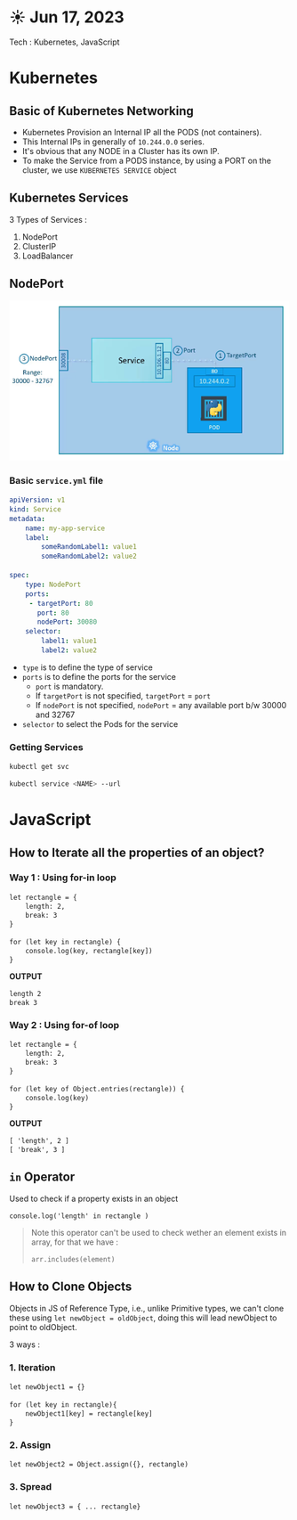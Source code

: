 # ☀️ Jun 17, 2023
Tech : Kubernetes, JavaScript

# Kubernetes

## Basic of Kubernetes Networking

- Kubernetes Provision an Internal IP all the PODS (not containers).
- This Internal IPs in generally of `10.244.0.0` series.
- It's obvious that any NODE in a Cluster has its own IP.
- To make the Service from a PODS instance, by using a PORT on the cluster, we use `KUBERNETES SERVICE` object

## Kubernetes Services 

3 Types of Services :

1. NodePort
2. ClusterIP
3. LoadBalancer

## NodePort

![](notePort.png)

### Basic `service.yml` file

``` YAML
apiVersion: v1
kind: Service
metadata:
    name: my-app-service
    label:
        someRandomLabel1: value1
        someRandomLabel2: value2

spec:
    type: NodePort
    ports:
     - targetPort: 80
       port: 80
       nodePort: 30080
    selector:
        label1: value1
        label2: value2
```
- `type` is to define the type of service
- `ports` is to define the ports for the service
    - `port` is mandatory.
    - If `targetPort` is not specified, `targetPort` = `port`
    - If `nodePort` is not specified, `nodePort` = any available port b/w 30000 and 32767
- `selector` to select the Pods for the service

### Getting Services 

``` bash
kubectl get svc
```

``` bash
kubectl service <NAME> --url
```

# JavaScript

## How to Iterate all the properties of an object?

### Way 1 : Using for-in loop

``` JS
let rectangle = {
    length: 2,
    break: 3
}

for (let key in rectangle) {
    console.log(key, rectangle[key])
}
```

**OUTPUT**
``` 
length 2
break 3
```
### Way 2 : Using for-of loop
``` JS
let rectangle = {
    length: 2,
    break: 3
}

for (let key of Object.entries(rectangle)) {
    console.log(key)
}
```

**OUTPUT**
```
[ 'length', 2 ]
[ 'break', 3 ]
```

## `in` Operator

Used to check if a property exists in an object

``` JS
console.log('length' in rectangle )
```
> Note this operator can't be used to check wether an element exists in array, for that we have : 
> ``` JS
> arr.includes(element)
> ```


## How to Clone Objects

Objects in JS of Reference Type, i.e., unlike Primitive types, we can't clone these using `let newObject = oldObject`, doing this will lead newObject to point to oldObject. 

3 ways :

### 1. Iteration
``` JS
let newObject1 = {}

for (let key in rectangle){
    newObject1[key] = rectangle[key] 
}
```

### 2. Assign
``` JS
let newObject2 = Object.assign({}, rectangle)
```

### 3. Spread
``` JS
let newObject3 = { ... rectangle}
```
